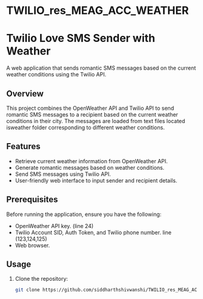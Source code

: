 # TWILIO_res_MEAG_ACC_WEATHER

# Twilio Love SMS Sender with Weather

A web application that sends romantic SMS messages based on the current weather conditions using the Twilio API.

## Overview

This project combines the OpenWeather API and Twilio API to send romantic SMS messages to a recipient based on the current weather conditions in their city. The messages are loaded from text files located isweather folder corresponding to different weather conditions.

## Features

- Retrieve current weather information from OpenWeather API.
- Generate romantic messages based on weather conditions.
- Send SMS messages using Twilio API.
- User-friendly web interface to input sender and recipient details.

## Prerequisites

Before running the application, ensure you have the following:

- OpenWeather API key. (line 24)
- Twilio Account SID, Auth Token, and Twilio phone number. line (123,124,125)
- Web browser.

## Usage

1. Clone the repository:

   ```bash
   git clone https://github.com/siddharthshivwanshi/TWILIO_res_MEAG_ACC_WEATHER
